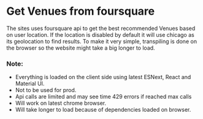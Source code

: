 # Get Venues from foursquare
The sites uses foursquare api to get the best recommended Venues based on user location. If the location is disabled by default it will use chicago as its geolocation to find results. To make it very simple, transpiling is done on the browser so the website might take a big longer to load.

### Note:
- Everything is loaded on the client side using latest ESNext, React and Material UI.
- Not to be used for prod.
- Api calls are limited and may see time 429 errors if reached max calls
- Will work on latest chrome browser.
- Will take longer to load because of dependencies loaded on browser.
